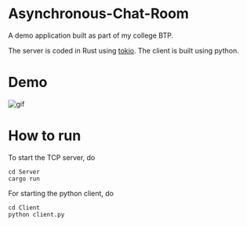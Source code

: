 # Asynchronous-Chat-Room

A demo application built as part of my college BTP. 

The server is coded in Rust using [tokio](https://tokio.rs/). The client is built using python.

# Demo
![gif](https://user-images.githubusercontent.com/10794178/163668433-1a366bb0-f066-495a-977f-4dd864a4b98e.gif)

# How to run

To start the TCP server, do

```
cd Server
cargo run
```

For starting the python client, do

```
cd Client
python client.py
```
